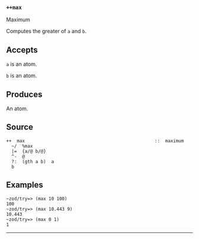 ### `++max`

Maximum

Computes the greater of `a` and `b`.

Accepts
-------

`a` is an atom.

`b` is an atom.

Produces
--------

An atom.

Source
------

    ++  max                                                 ::  maximum
      ~/  %max
      |=  {a/@ b/@}
      ^-  @
      ?:  (gth a b)  a
      b

Examples
--------

    ~zod/try=> (max 10 100)
    100
    ~zod/try=> (max 10.443 9)
    10.443
    ~zod/try=> (max 0 1)
    1



***
